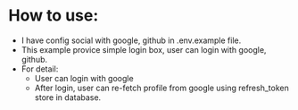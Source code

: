 # How to use:
- I have config social with google, github in .env.example file.
- This example provice simple login box, user can login with google, github.
- For detail:
  - User can login with google
  - After login, user can re-fetch profile from google using refresh_token store in database.
